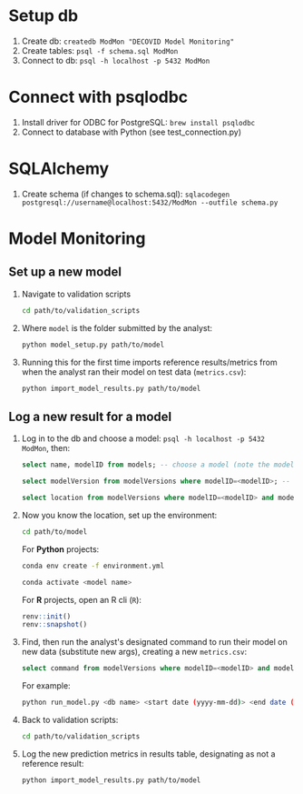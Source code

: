 # Setup db

1. Create db: `createdb ModMon "DECOVID Model Monitoring"`
2. Create tables: `psql -f schema.sql ModMon`
3. Connect to db: `psql -h localhost -p 5432 ModMon`

# Connect with psqlodbc

1. Install driver for ODBC for PostgreSQL: `brew install psqlodbc`
2. Connect to database with Python (see test_connection.py)

# SQLAlchemy

1. Create schema (if changes to schema.sql): `sqlacodegen postgresql://username@localhost:5432/ModMon --outfile schema.py`

# Model Monitoring

## Set up a new model

1. Navigate to validation scripts
    ```bash
    cd path/to/validation_scripts
    ```
2. Where `model` is the folder submitted by the analyst:
    ```bash
    python model_setup.py path/to/model
    ```
3. Running this for the first time imports reference results/metrics from when the analyst ran their model on test data (`metrics.csv`):
    ```bash
    python import_model_results.py path/to/model
    ```

## Log a new result for a model

1. Log in to the db and choose a model: `psql -h localhost -p 5432 ModMon`, then:
    ```SQL
    select name, modelID from models; -- choose a model (note the modelID number)
    ```
    ```SQL
    select modelVersion from modelVersions where modelID=<modelID>; -- list model versions (note one of them)
    ```
    ```SQL
    select location from modelVersions where modelID=<modelID> and modelVersion='<modelVersion>'; -- gets `path/to/model`
    ```
2. Now you know the location, set up the environment:
    ```bash
    cd path/to/model
    ```
	For **Python** projects:
    ```bash
    conda env create -f environment.yml
    ```
    ```bash
    conda activate <model name>
    ```
	For **R** projects, open an R cli (`R`):
    ```R
	renv::init()
	renv::snapshot()
    ```
3. Find, then run the analyst's designated command to run their model on new data (substitute new args), creating a new `metrics.csv`:
    ```SQL
    select command from modelVersions where modelID=<modelID> and modelVersion='<modelVersion>';
    ```
	For example:
    ```bash
    python run_model.py <db name> <start date (yyyy-mm-dd)> <end date (yyyy-mm-dd)>
    ```
4. Back to validation scripts:
    ```bash
    cd path/to/validation_scripts
    ```
5. Log the new prediction metrics in results table, designating as not a reference result:
    ```bash
    python import_model_results.py path/to/model
    ```
